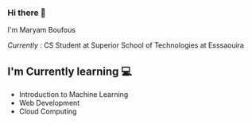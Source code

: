 ### Hi there 👋

I'm Maryam Boufous

<i>Currently : </i>CS Student at Superior School of Technologies at Esssaouira


<h2>I'm Currently learning 💻</h2>

- Introduction to Machine Learning
- Web Development
- Cloud Computing



